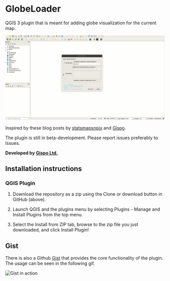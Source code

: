 GlobeLoader
===========

QGIS 3 plugin that is meant for adding globe visualization for the current map.

![Plugin in action](/screenshots/geocoding1.gif?raw=true "Plugin in action")

Inspired by these blog posts by 
[statsmapsnpix](http://www.statsmapsnpix.com/2019/09/globe-projections-and-insets-in-qgis.html)
and [Gispo](https://www.gispo.fi/en/blog/the-power-of-community-30daymapchallenge/).


The plugin is still in beta-development. Please report issues preferably to Issues.

**Developed by [Gispo Ltd.](https://www.gispo.fi/en/home/)**

## Installation instructions
### QGIS Plugin
1. Download the repository as a zip using the Clone or download button in GitHub (above).

2. Launch QGIS and the plugins menu by selecting Plugins - Manage and Install Plugins from the top menu.

3. Select the Install from ZIP tab, browse to the zip file you just downloaded, and click Install Plugin!

## Gist
There is also a Github [Gist](https://gist.github.com/Joonalai/7b8693ef904df75cb15cb9af0e82c032) that 
provides the core functionality of the plugin. The usage can be seen in the following gif.

![Gist in action](/screenshots/globe_view_gist.gifraw=true "Gist in action")